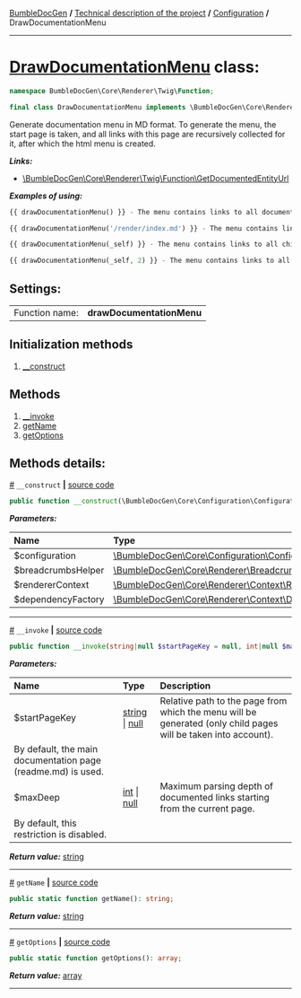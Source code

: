 [BumbleDocGen](/docs/README.md) **/**
[Technical description of the project](/docs/tech/readme.md) **/**
[Configuration](/docs/tech/01_configuration.md) **/**
DrawDocumentationMenu

---


# [DrawDocumentationMenu](https://github.com/bumble-tech/bumble-doc-gen/blob/master/src/Core/Renderer/Twig/Function/DrawDocumentationMenu.php#L29) class:

```php
namespace BumbleDocGen\Core\Renderer\Twig\Function;

final class DrawDocumentationMenu implements \BumbleDocGen\Core\Renderer\Twig\Function\CustomFunctionInterface
```
Generate documentation menu in MD format. To generate the menu, the start page is taken,
and all links with this page are recursively collected for it, after which the html menu is created.

***Links:***
- [\BumbleDocGen\Core\Renderer\Twig\Function\GetDocumentedEntityUrl](/docs/tech/classes/GetDocumentedEntityUrl_2.md)

***Examples of using:***
```php
{{ drawDocumentationMenu() }} - The menu contains links to all documents
```
```php
{{ drawDocumentationMenu('/render/index.md') }} - The menu contains links to all child documents from the /render/index.md file (for example /render/test/index.md)
```
```php
{{ drawDocumentationMenu(_self) }} - The menu contains links to all child documents from the file where this function was called
```
```php
{{ drawDocumentationMenu(_self, 2) }} - The menu contains links to all child documents from the file where this function was called, but no more than 2 in depth
```


<h2>Settings:</h2>

<table>
    <tr>
        <td>Function name:</td>
        <td><b>drawDocumentationMenu</b></td>
    </tr>
</table>

## Initialization methods

1. [__construct](#m-construct) 
## Methods

1. [__invoke](#m-invoke) 
1. [getName](#mgetname) 
1. [getOptions](#mgetoptions) 

## Methods details:

<a name="m-construct" href="#m-construct">#</a> `__construct`  **|** [source code](https://github.com/bumble-tech/bumble-doc-gen/blob/master/src/Core/Renderer/Twig/Function/DrawDocumentationMenu.php#L31)
```php
public function __construct(\BumbleDocGen\Core\Configuration\Configuration $configuration, \BumbleDocGen\Core\Renderer\Breadcrumbs\BreadcrumbsHelper $breadcrumbsHelper, \BumbleDocGen\Core\Renderer\Context\RendererContext $rendererContext, \BumbleDocGen\Core\Renderer\Context\Dependency\RendererDependencyFactory $dependencyFactory);
```

***Parameters:***

| Name | Type | Description |
|:-|:-|:-|
$configuration | [\BumbleDocGen\Core\Configuration\Configuration](https://github.com/bumble-tech/bumble-doc-gen/blob/master/src/Core/Configuration/Configuration.php) | - |
$breadcrumbsHelper | [\BumbleDocGen\Core\Renderer\Breadcrumbs\BreadcrumbsHelper](https://github.com/bumble-tech/bumble-doc-gen/blob/master/src/Core/Renderer/Breadcrumbs/BreadcrumbsHelper.php) | - |
$rendererContext | [\BumbleDocGen\Core\Renderer\Context\RendererContext](https://github.com/bumble-tech/bumble-doc-gen/blob/master/src/Core/Renderer/Context/RendererContext.php) | - |
$dependencyFactory | [\BumbleDocGen\Core\Renderer\Context\Dependency\RendererDependencyFactory](https://github.com/bumble-tech/bumble-doc-gen/blob/master/src/Core/Renderer/Context/Dependency/RendererDependencyFactory.php) | - |

---

<a name="m-invoke" href="#m-invoke">#</a> `__invoke`  **|** [source code](https://github.com/bumble-tech/bumble-doc-gen/blob/master/src/Core/Renderer/Twig/Function/DrawDocumentationMenu.php#L64)
```php
public function __invoke(string|null $startPageKey = null, int|null $maxDeep = null): string;
```

***Parameters:***

| Name | Type | Description |
|:-|:-|:-|
$startPageKey | [string](https://www.php.net/manual/en/language.types.string.php) \| [null](https://www.php.net/manual/en/language.types.null.php) | Relative path to the page from which the menu will be generated (only child pages will be taken into account).
 By default, the main documentation page (readme.md) is used. |
$maxDeep | [int](https://www.php.net/manual/en/language.types.integer.php) \| [null](https://www.php.net/manual/en/language.types.null.php) | Maximum parsing depth of documented links starting from the current page.
 By default, this restriction is disabled. |

***Return value:*** [string](https://www.php.net/manual/en/language.types.string.php)

---

<a name="mgetname" href="#mgetname">#</a> `getName`  **|** [source code](https://github.com/bumble-tech/bumble-doc-gen/blob/master/src/Core/Renderer/Twig/Function/DrawDocumentationMenu.php#L39)
```php
public static function getName(): string;
```

***Return value:*** [string](https://www.php.net/manual/en/language.types.string.php)

---

<a name="mgetoptions" href="#mgetoptions">#</a> `getOptions`  **|** [source code](https://github.com/bumble-tech/bumble-doc-gen/blob/master/src/Core/Renderer/Twig/Function/DrawDocumentationMenu.php#L44)
```php
public static function getOptions(): array;
```

***Return value:*** [array](https://www.php.net/manual/en/language.types.array.php)

---
